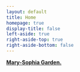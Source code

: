 ```yaml
---
layout: default
title: Home
homepage: true
display-title: false
left-aside: true
right-aside-top: true
right-aside-bottom: false
---
```


**<a href="/garden/">Mary-Sophia Garden.</a>**
